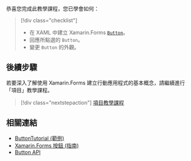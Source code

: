 恭喜您完成此教學課程，您已學會如何：

> [!div class="checklist"]
> - 在 XAML 中建立 Xamarin.Forms [`Button`](xref:Xamarin.Forms.Button)。
> - 回應所點選的 `Button`。
> - 變更 `Button` 的外觀。

## <a name="next-steps"></a>後續步驟

若要深入了解使用 Xamarin.Forms 建立行動應用程式的基本概念，請繼續進行「項目」教學課程。

> [!div class="nextstepaction"]
> [項目教學課程](~/get-started/tutorials/entry/index.yml)

## <a name="related-links"></a>相關連結

- [ButtonTutorial (範例)](https://developer.xamarin.com/samples/xamarin-forms/GetStarted/Tutorials/ButtonTutorial)
- [Xamarin.Forms 按鈕 (指南)](~/xamarin-forms/user-interface/button.md)
- [Button API](xref:Xamarin.Forms.Button)
